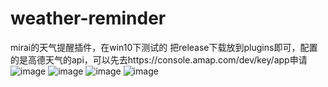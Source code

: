# weather-reminder
mirai的天气提醒插件，在win10下测试的
把release下载放到plugins即可，配置的是高德天气的api，可以先去https://console.amap.com/dev/key/app申请
![image](https://user-images.githubusercontent.com/104863909/233965777-ab1c35a6-5c32-46f0-ada3-31668637aa62.png)
![image](https://user-images.githubusercontent.com/104863909/233965898-70902025-2434-48cb-8b0e-37f1e4a77662.png)
![image](https://user-images.githubusercontent.com/104863909/233966044-728a0912-76ae-46ef-b949-165bec33a137.png)
![image](https://user-images.githubusercontent.com/104863909/233966222-effd366f-cbcc-4401-8e5e-5c20eaf1eb31.png)

